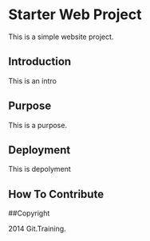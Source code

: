 # Starter Web Project 
This is a simple website project. 
## Introduction 
This is an intro 
## Purpose 
This is a purpose. 
## Deployment 
This is depolyment 
## How To Contribute 

##Copyright 

2014 Git.Training. 
